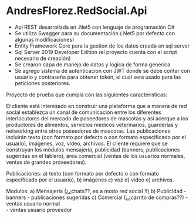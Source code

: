 # AndresFlorez.RedSocial.Api
- Api REST desarrollada en .Net5 con lenguaje de programación C#
- Se utiliza Swagger para su documentación (.Net5 por defecto con algunas modificaciones)
- Entity Framework Core para la gestion de los datos creada en sql server
- Sql Server 2019 Developer Edition (el proyecto cuenta con el script necesario de creación)
- Se crearon capa de manejo de datos y logica de forma generica
- Se agrego sistema de autenticacion  con JWT donde se debe contar con usuario y contraseña
  para obtener token, el cual sera usado para las peticiones posteriores.


Proyecto de prueba que cumpla con las siguientes caracteristicas:

El cliente está interesado en construir una plataforma que a manera de
red social establezca un canal de comunicación entre los diferentes
interlocutores del mercado de poseedores de mascotas y así acerque a
los productores de alimentos, servicios médicos veterinarios, guarderías
y networking entre otros poseedores de mascotas.
Las publicaciones incluirán texto (con formato por defecto o con formato
especificado por el usuario), imágenes, voz, video, archivos.
El cliente requiere que se construyan los módulos mensajería, publicidad
(banners, publicaciones sugeridas en el tablero), área comercial (ventas
de los usuarios normales, ventas de grandes proveedores).
	
Publicaciones: 
	a) texto (con formato por defecto o con formato especificado por el usuario), 
	b) imágenes
	c) voz 
	d) video
	e) archivos.

Modulos:
	a) Mensajeria (¿¿chats??, es a modo red social !!)
	b) Publicidad
		- banners
		- publicaciones sugeridas
	c) Comercial (¿¿carrito de compras??)
		- ventas usuario normal  
		- ventas usuario proveedor
